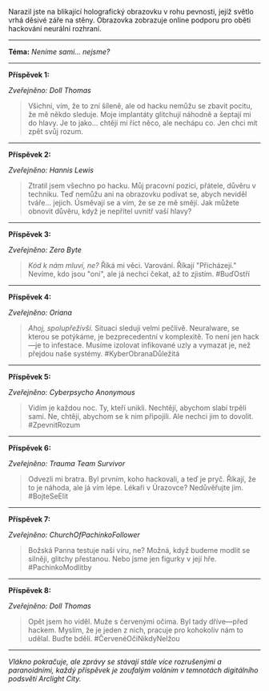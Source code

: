 Narazil jste na blikající holografický obrazovku v rohu pevnosti, jejíž světlo vrhá děsivé záře na stěny. Obrazovka zobrazuje online podporu pro oběti hackování neurální rozhraní.

---

**Téma:** _Neníme sami... nejsme?_

---

**Příspěvek 1:**

_Zveřejněno: Doll Thomas_

> Všichni, vím, že to zní šíleně, ale od hacku nemůžu se zbavit pocitu, že mě někdo sleduje. Moje implantáty glitchují náhodně a šeptají mi do hlavy. Je to jako... chtějí mi říct něco, ale nechápu co. Jen chci mít zpět svůj rozum.

---

**Příspěvek 2:**

_Zveřejněno: Hannis Lewis_

> Ztratil jsem všechno po hacku. Můj pracovní pozici, přátele, důvěru v techniku. Teď nemůžu ani na obrazovku podívat se, abych neviděl tváře... jejich. Úsměvají se a vím, že se ze mě smějí. Jak můžete obnovit důvěru, když je nepřítel uvnitř vaší hlavy?

---

**Příspěvek 3:**

_Zveřejněno: Zero Byte_

> _Kód k nám mluví, ne?_
> Říká mi věci. Varování. Říkají "Přicházejí." Nevíme, kdo jsou "oni", ale já nechci čekat, až to zjistím. #BuďOstří

---

**Příspěvek 4:**

_Zveřejněno: Oriana_

> _Ahoj, spolupřeživší._
> Situaci sleduji velmi pečlivě. Neuralware, se kterou se potýkáme, je bezprecedentní v komplexitě. To není jen hack—je to infestace. Musíme izolovat infikované uzly a vymazat je, než přejdou naše systémy. #KyberObranaDůležitá

---

**Příspěvek 5:**

_Zveřejněno: Cyberpsycho Anonymous_

> Vidím je každou noc. Ty, kteří unikli. Nechtějí, abychom slabí trpěli sami. Ne, chtějí, abychom se k nim připojili. Ale nechci jim to dovolit. #ZpevnitRozum

---

**Příspěvek 6:**

_Zveřejněno: Trauma Team Survivor_

> Odvezli mi bratra. Byl prvním, koho hackovali, a teď je pryč. Říkají, že to je náhoda, ale já vím lépe. Lékaři v Úrazovce? Nedůvěřujte jim. #BojteSeElit

---

**Příspěvek 7:**

_Zveřejněno: ChurchOfPachinkoFollower_

> Božská Panna testuje naši víru, ne? Možná, když budeme modlit se silněji, glitchy přestanou. Nebo jsme jen figurky v její hře. #PachinkoModlitby

---

**Příspěvek 8:**

_Zveřejněno: Doll Thomas_

> Opět jsem ho viděl. Muže s červenými očima. Byl tady dříve—před hackem. Myslím, že je jeden z nich, pracuje pro kohokoliv nám to udělal. Buďte bdělí. #ČervenéOčiNikdyNelžou

---

_Vlákno pokračuje, ale zprávy se stávají stále více rozrušenými a paranoidními, každý příspěvek je zoufalým voláním v temnotách digitálního podsvětí Arclight City._
